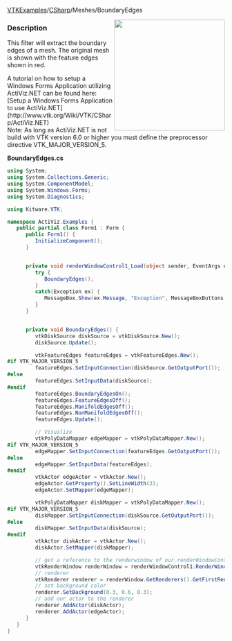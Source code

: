 [VTKExamples](Home)/[CSharp](CSharp)/Meshes/BoundaryEdges

<img align="right" src="https://github.com/lorensen/VTKExamples/raw/master/Testing/Baseline/Meshes/TestBoundaryEdges.png" width="256" />

### Description
<p>This filter will extract the boundary edges of a mesh. The original mesh is shown with the feature edges shown in red. </p>
A tutorial on how to setup a Windows Forms Application utilizing ActiViz.NET can be found here: [Setup a Windows Forms Application to use ActiViz.NET](http://www.vtk.org/Wiki/VTK/CSharp/ActiViz.NET)<br />
Note: As long as ActiViz.NET is not build with VTK version 6.0 or higher you must define the preprocessor directive VTK_MAJOR_VERSION_5.

**BoundaryEdges.cs**
```csharp
using System;
using System.Collections.Generic;
using System.ComponentModel;
using System.Windows.Forms;
using System.Diagnostics;

using Kitware.VTK;

namespace ActiViz.Examples {
   public partial class Form1 : Form {
      public Form1() {
         InitializeComponent();
      }


      private void renderWindowControl1_Load(object sender, EventArgs e) {
         try {
            BoundaryEdges();
         }
         catch(Exception ex) {
            MessageBox.Show(ex.Message, "Exception", MessageBoxButtons.OK);
         }
      }


      private void BoundaryEdges() {
         vtkDiskSource diskSource = vtkDiskSource.New();
         diskSource.Update();

         vtkFeatureEdges featureEdges = vtkFeatureEdges.New();
#if VTK_MAJOR_VERSION_5
         featureEdges.SetInputConnection(diskSource.GetOutputPort());
#else
         featureEdges.SetInputData(diskSource);
#endif
         featureEdges.BoundaryEdgesOn();
         featureEdges.FeatureEdgesOff();
         featureEdges.ManifoldEdgesOff();
         featureEdges.NonManifoldEdgesOff();
         featureEdges.Update();

         // Visualize
         vtkPolyDataMapper edgeMapper = vtkPolyDataMapper.New();
#if VTK_MAJOR_VERSION_5
         edgeMapper.SetInputConnection(featureEdges.GetOutputPort());
#else
         edgeMapper.SetInputData(featureEdges);
#endif
         vtkActor edgeActor = vtkActor.New();
         edgeActor.GetProperty().SetLineWidth(3);
         edgeActor.SetMapper(edgeMapper);

         vtkPolyDataMapper diskMapper = vtkPolyDataMapper.New();
#if VTK_MAJOR_VERSION_5
         diskMapper.SetInputConnection(diskSource.GetOutputPort());
#else
         diskMapper.SetInputData(diskSource);
#endif
         vtkActor diskActor = vtkActor.New();
         diskActor.SetMapper(diskMapper);

         // get a reference to the renderwindow of our renderWindowControl1
         vtkRenderWindow renderWindow = renderWindowControl1.RenderWindow;
         // renderer
         vtkRenderer renderer = renderWindow.GetRenderers().GetFirstRenderer();
         // set background color
         renderer.SetBackground(0.3, 0.6, 0.3);
         // add our actor to the renderer
         renderer.AddActor(diskActor);
         renderer.AddActor(edgeActor);
      }
   }
}
```
